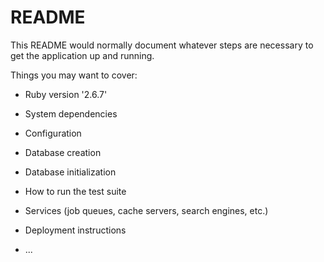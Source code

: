 # README

This README would normally document whatever steps are necessary to get the
application up and running.

Things you may want to cover:

* Ruby version
'2.6.7'
* System dependencies

* Configuration

* Database creation

* Database initialization

* How to run the test suite

* Services (job queues, cache servers, search engines, etc.)

* Deployment instructions

* ...
